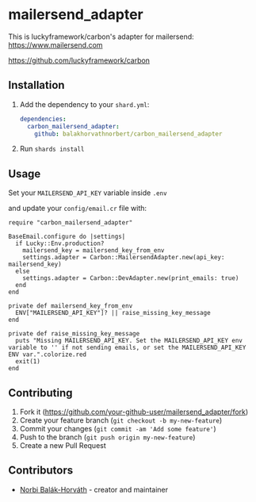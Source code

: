 # mailersend_adapter

This is luckyframework/carbon's adapter for mailersend: https://www.mailersend.com

https://github.com/luckyframework/carbon

## Installation

1. Add the dependency to your `shard.yml`:

   ```yaml
   dependencies:
     carbon_mailersend_adapter:
       github: balakhorvathnorbert/carbon_mailersend_adapter
   ```

2. Run `shards install`

## Usage

Set your `MAILERSEND_API_KEY` variable inside `.env`

and update your `config/email.cr` file with:

```crystal
require "carbon_mailersend_adapter"

BaseEmail.configure do |settings|
  if Lucky::Env.production?
    mailersend_key = mailersend_key_from_env
    settings.adapter = Carbon::MailersendAdapter.new(api_key: mailersend_key)
  else
    settings.adapter = Carbon::DevAdapter.new(print_emails: true)
  end
end

private def mailersend_key_from_env
  ENV["MAILERSEND_API_KEY"]? || raise_missing_key_message
end

private def raise_missing_key_message
  puts "Missing MAILERSEND_API_KEY. Set the MAILERSEND_API_KEY env variable to '' if not sending emails, or set the MAILERSEND_API_KEY ENV var.".colorize.red
  exit(1)
end

```

## Contributing

1. Fork it (<https://github.com/your-github-user/mailersend_adapter/fork>)
2. Create your feature branch (`git checkout -b my-new-feature`)
3. Commit your changes (`git commit -am 'Add some feature'`)
4. Push to the branch (`git push origin my-new-feature`)
5. Create a new Pull Request

## Contributors

- [Norbi Balák-Horváth](https://github.com/balakhorvathnorbert) - creator and maintainer
